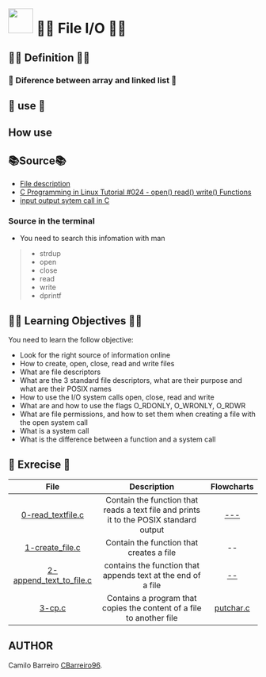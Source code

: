 # <img src="https://user-images.githubusercontent.com/66263776/88350578-252ffd80-cd19-11ea-9730-7bd7b1da9fca.jpg" width="50" height= "50">             :man_technologist:  File I/O  :man_technologist: 

## :man_teacher: Definition :man_teacher:

### :gem: Diference between array and linked list :gem:
## :eyes: use :eyes:
## How use

## :books:Source:books:
* [File description](https://en.wikipedia.org/wiki/File_descriptor "File description")
* [C Programming in Linux Tutorial #024 - open() read() write() Functions](https://www.youtube.com/watch?v=dP3N8g7h8gY "Video file i/O")
* [input output sytem call in C](https://www.geeksforgeeks.org/input-output-system-calls-c-create-open-close-read-write/ "Open,write and others")

### Source in the terminal
* You need to search this infomation with man
>* strdup
>* open
>* close
>* read
>* write
>* dprintf

## :male_detective: Learning Objectives :male_detective:
You need to learn the follow objective:
* Look for the right source of information online
* How to create, open, close, read and write files
* What are file descriptors
* What are the 3 standard file descriptors, what are their purpose and what are their POSIX names
* How to use the I/O system calls open, close, read and write
* What are and how to use the flags O_RDONLY, O_WRONLY, O_RDWR
* What are file permissions, and how to set them when creating a file with the open system call
* What is a system call
* What is the difference between a function and a system call
## :brain: Exrecise :brain:
| File | Description | Flowcharts |
| :---: | :---: | :---: |
| [0-read_textfile.c](https://github.com/CBarreiro96/holbertonschool-low_level_programming/blob/master/0x15-file_io/0-read_textfile.c "Read texfile") |  Contain the function that reads a text file and prints it to the POSIX standard output| [---](https://user-images.githubusercontent.com/66263776/88491603-83531f80-cf69-11ea-8c8f-f752965f7f1b.jpeg "flowcharts") |
| [1-create_file.c](https://github.com/CBarreiro96/holbertonschool-low_level_programming/blob/master/0x15-file_io/1-create_file.c "Craete file") | Contain the function that creates a file | -- |
| [2-append_text_to_file.c](https://github.com/CBarreiro96/holbertonschool-low_level_programming/blob/master/0x15-file_io/2-append_text_to_file.c "apend text to file") | contains the function that appends text at the end of a file | [--](https://github.com/CBarreiro96/printf/blob/master/function_print_f.c "Function Flowchart") |
| [3-cp.c](https://github.com/CBarreiro96/holbertonschool-low_level_programming/blob/master/0x15-file_io/3-cp.c "file to another file") | Contains a program that copies the content of a file to another file | [putchar.c](https://github.com/CBarreiro96/printf/blob/master/_putchar.c "Printable Tools") |
## AUTHOR
Camilo Barreiro [CBarreiro96](https://github.com/CBarreiro96 "User Github").